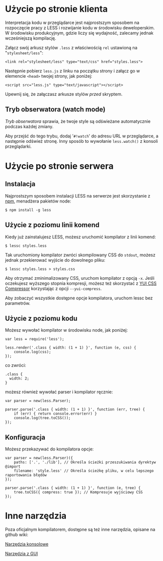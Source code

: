 Użycie po stronie klienta
=================

Interpretacja kodu w przeglądarce jest najprostszym sposobem na rozpoczęcie pracy z LESS i rozwijanie kodu w środowisku deweloperskim. W środowisku produkcyjnym, gdzie liczy się wydajność, zalecamy jednak wcześniejszą kompilację.

Załącz swój arkusz stylów `.less` z właściwością `rel` ustawioną na "`stylesheet/less`":

    <link rel="stylesheet/less" type="text/css" href="styles.less">

Następnie pobierz `less.js` z linku na początku strony i załącz go w elemencie `<head>` twojej strony, jak poniżej:

    <script src="less.js" type="text/javascript"></script>

Upewnij się, że załączasz arkusze stylów *przed* skryptem.

Tryb obserwatora (watch mode)
----------

*Tryb obserwatora* sprawia, że twoje style są odświeżane automatycznie podczas każdej zmiany.

Aby przejść do tego trybu, dodaj '`#!watch`' do adresu URL w przeglądarce, a następnie odśwież stronę. Inny sposób to wywołanie `less.watch()` z konsoli przeglądarki.

Użycie po stronie serwera
=================

Instalacja
------------

Najprostszym sposobem instalacji LESS na serwerze jest skorzystanie z [npm](http://github.com/isaacs/npm), menadżera pakietów node:

    $ npm install -g less
	
Użycie z poziomu linii komend
------------------

Kiedy już zainstalujesz LESS, możesz uruchomić kompilator z linii komend:

    $ lessc styles.less

Tak uruchomiony kompilator zwróci skompilowany CSS do `stdout`, możesz jednak przekierować wyjście do dowolnego pliku:

    $ lessc styles.less > styles.css

Aby otrzymać zminimalizowany CSS, uruchom kompilator z opcją `-x`. Jeśli oczekujesz wyższego stopnia kompresji, możesz też skorzystać z [YUI CSS Compressor](http://developer.yahoo.com/yui/compressor/css.html) korzystając z opcji `--yui-compress`.

Aby zobaczyć wszystkie dostępne opcje kompilatora, uruchom lessc bez parametrów.

Użycie z poziomu kodu
-------------

Możesz wywołać kompilator w środowisku node, jak poniżej:

    var less = require('less');

    less.render('.class { width: (1 + 1) }', function (e, css) {
        console.log(css);
    });

co zwróci:

    .class {
      width: 2;
    }

możesz również wywołać parser i kompilator ręcznie:

    var parser = new(less.Parser);

    parser.parse('.class { width: (1 + 1) }', function (err, tree) {
        if (err) { return console.error(err) }
        console.log(tree.toCSS());
    });

Konfiguracja
-------------

Możesz przekazywać do kompilatora opcje:

    var parser = new(less.Parser)({
        paths: ['.', './lib'], // Określa ścieżki przeszukiwania dyrektyw @import
        filename: 'style.less' // Określa ścieżkę pliku, w celu lepszego raportowania błędów
    });

    parser.parse('.class { width: (1 + 1) }', function (e, tree) {
        tree.toCSS({ compress: true }); // Kompresuje wyjściowy CSS
    });



Inne narzędzia
=================

Poza oficjalnym kompilatorem, dostępne są też inne narzędzia, opisane na github wiki:

<a href="https://github.com/cloudhead/less.js/wiki/Command-Line-use-of-LESS">Narzędzia konsolowe</a>

<a href="https://github.com/cloudhead/less.js/wiki/GUI-compilers-that-use-LESS.js">Narzędzia z GUI</a>
